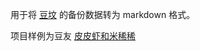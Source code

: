 用于将 [豆坟](https://blog.doufen.org/) 的备份数据转为 markdown 格式。

项目样例为豆友 [皮皮虾和米稀稀](https://www.douban.com/people/paradiseimage/)